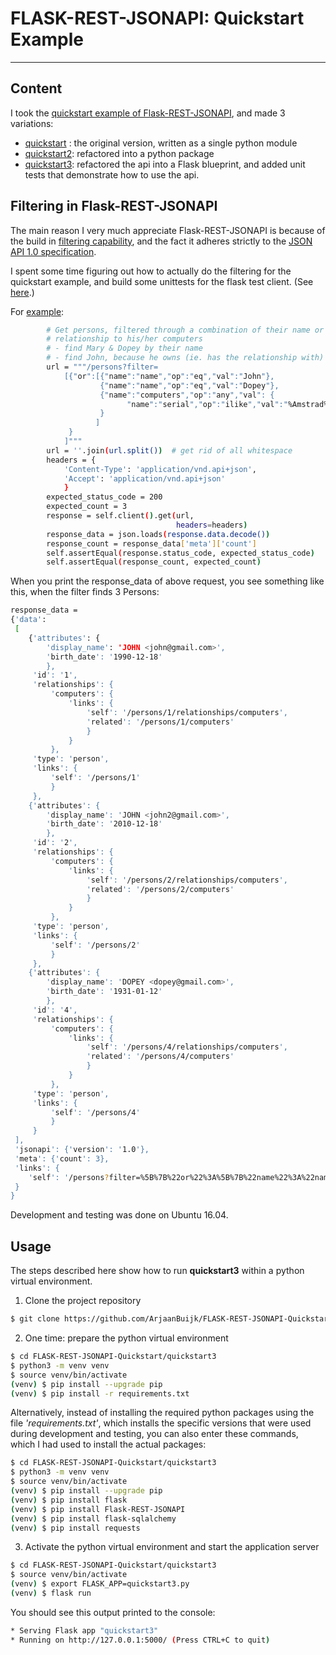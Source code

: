 # FLASK-REST-JSONAPI: Quickstart Example

---
## Content

I took the [quickstart example of Flask-REST-JSONAPI](http://flask-rest-jsonapi.readthedocs.io/en/latest/quickstart.html#), and made 3 variations:

- [quickstart](https://github.com/ArjaanBuijk/FLASK-REST-JSONAPI-Quickstart/tree/master/quickstart) : the original version, written as a single python module
- [quickstart2](https://github.com/ArjaanBuijk/FLASK-REST-JSONAPI-Quickstart/tree/master/quickstart2): refactored into a python package
- [quickstart3](https://github.com/ArjaanBuijk/FLASK-REST-JSONAPI-Quickstart/tree/master/quickstart3): refactored the api into a Flask blueprint, and added unit tests that demonstrate how to use the api.


## Filtering in Flask-REST-JSONAPI

The main reason I very much appreciate Flask-REST-JSONAPI is because of the build in [filtering capability](http://flask-rest-jsonapi.readthedocs.io/en/latest/filtering.html), and the fact it adheres strictly to the [JSON API 1.0 specification](http://jsonapi.org/format/).

I spent some time figuring out how to actually do the filtering for the quickstart example, and build some unittests for the flask test client. (See [here](https://github.com/ArjaanBuijk/FLASK-REST-JSONAPI-Quickstart/blob/master/quickstart3/test/test_filtering.py).)

For [example](https://github.com/ArjaanBuijk/FLASK-REST-JSONAPI-Quickstart/blob/master/quickstart3/test/test_filtering.py):
```bash
        # Get persons, filtered through a combination of their name or a
        # relationship to his/her computers
        # - find Mary & Dopey by their name
        # - find John, because he owns (ie. has the relationship with) the computer named Amstrad
        url = """/persons?filter=
            [{"or":[{"name":"name","op":"eq","val":"John"},
                    {"name":"name","op":"eq","val":"Dopey"},
                    {"name":"computers","op":"any","val": {
                          "name":"serial","op":"ilike","val":"%Amstrad%"}
                    }
                   ]
             }
            ]"""
        url = ''.join(url.split())  # get rid of all whitespace
        headers = {
            'Content-Type': 'application/vnd.api+json',
            'Accept': 'application/vnd.api+json'
            }
        expected_status_code = 200
        expected_count = 3
        response = self.client().get(url,
                                     headers=headers)
        response_data = json.loads(response.data.decode())
        response_count = response_data['meta']['count']
        self.assertEqual(response.status_code, expected_status_code)
        self.assertEqual(response_count, expected_count)
```

When you print the response_data of above request, you see something like this, when the filter finds 3 Persons:
```bash
response_data =
{'data':
 [
    {'attributes': {
        'display_name': 'JOHN <john@gmail.com>',
        'birth_date': '1990-12-18'
        },
     'id': '1',
     'relationships': {
         'computers': {
             'links': {
                 'self': '/persons/1/relationships/computers',
                 'related': '/persons/1/computers'
                 }
             }
         },
     'type': 'person',
     'links': {
         'self': '/persons/1'
         }
     },
    {'attributes': {
        'display_name': 'JOHN <john2@gmail.com>',
        'birth_date': '2010-12-18'
        },
     'id': '2',
     'relationships': {
         'computers': {
             'links': {
                 'self': '/persons/2/relationships/computers',
                 'related': '/persons/2/computers'
                 }
             }
         },
     'type': 'person',
     'links': {
         'self': '/persons/2'
         }
     },
    {'attributes': {
        'display_name': 'DOPEY <dopey@gmail.com>',
        'birth_date': '1931-01-12'
        },
     'id': '4',
     'relationships': {
         'computers': {
             'links': {
                 'self': '/persons/4/relationships/computers',
                 'related': '/persons/4/computers'
                 }
             }
         },
     'type': 'person',
     'links': {
         'self': '/persons/4'
         }
     }
 ],
 'jsonapi': {'version': '1.0'},
 'meta': {'count': 3},
 'links': {
    'self': '/persons?filter=%5B%7B%22or%22%3A%5B%7B%22name%22%3A%22name%22%2C%22op%22%3A%22eq%22%2C%22val%22%3A%22John%22%7D%2C%7B%22name%22%3A%22name%22%2C%22op%22%3A%22eq%22%2C%22val%22%3A%22Dopey%22%7D%2C%7B%22name%22%3A%22computers%22%2C%22op%22%3A%22any%22%2C%22val%22%3A%7B%22name%22%3A%22serial%22%2C%22op%22%3A%22ilike%22%2C%22val%22%3A%22%25Amstrad%25%22%7D%7D%5D%7D%5D'
 }
}

```

Development and testing was done on Ubuntu 16.04.

## Usage

The steps described here show how to run <b>quickstart3</b> within a python virtual environment.

1. Clone the project repository
```bash
$ git clone https://github.com/ArjaanBuijk/FLASK-REST-JSONAPI-Quickstart
```

2. One time: prepare the python virtual environment
```bash
$ cd FLASK-REST-JSONAPI-Quickstart/quickstart3
$ python3 -m venv venv
$ source venv/bin/activate
(venv) $ pip install --upgrade pip
(venv) $ pip install -r requirements.txt
```

 Alternatively, instead of installing the required python packages using the file <em>'requirements.txt'</em>, which installs the specific versions that were used during development and testing, you can also enter these commands, which I had used to install the actual packages:
```bash
$ cd FLASK-REST-JSONAPI-Quickstart/quickstart3
$ python3 -m venv venv
$ source venv/bin/activate
(venv) $ pip install --upgrade pip
(venv) $ pip install flask
(venv) $ pip install Flask-REST-JSONAPI
(venv) $ pip install flask-sqlalchemy
(venv) $ pip install requests
```

3. Activate the python virtual environment and start the application server
```bash
$ cd FLASK-REST-JSONAPI-Quickstart/quickstart3
$ source venv/bin/activate
(venv) $ export FLASK_APP=quickstart3.py
(venv) $ flask run
```

 You should see this output printed to the console:
 ```bash
 * Serving Flask app "quickstart3"
 * Running on http://127.0.0.1:5000/ (Press CTRL+C to quit)
```